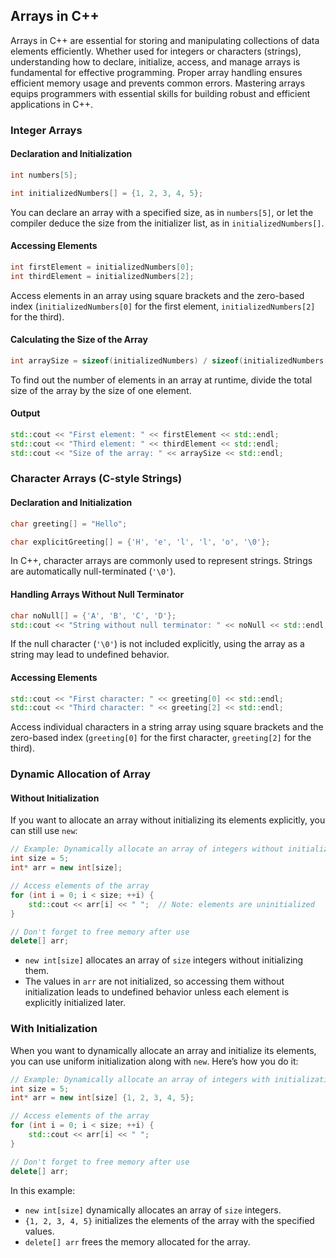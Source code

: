 ## Arrays in C++

Arrays in C++ are essential for storing and manipulating collections of data elements efficiently. Whether used for integers or characters (strings), understanding how to declare, initialize, access, and manage arrays is fundamental for effective programming. Proper array handling ensures efficient memory usage and prevents common errors. Mastering arrays equips programmers with essential skills for building robust and efficient applications in C++.

### Integer Arrays

#### Declaration and Initialization

```cpp
int numbers[5];

int initializedNumbers[] = {1, 2, 3, 4, 5};
```

You can declare an array with a specified size, as in `numbers[5]`, or let the compiler deduce the size from the initializer list, as in `initializedNumbers[]`.

#### Accessing Elements

```cpp
int firstElement = initializedNumbers[0];
int thirdElement = initializedNumbers[2];
```

Access elements in an array using square brackets and the zero-based index (`initializedNumbers[0]` for the first element, `initializedNumbers[2]` for the third).

#### Calculating the Size of the Array

```cpp
int arraySize = sizeof(initializedNumbers) / sizeof(initializedNumbers[0]);
```

To find out the number of elements in an array at runtime, divide the total size of the array by the size of one element.

#### Output

```cpp
std::cout << "First element: " << firstElement << std::endl;
std::cout << "Third element: " << thirdElement << std::endl;
std::cout << "Size of the array: " << arraySize << std::endl;
```

### Character Arrays (C-style Strings)

#### Declaration and Initialization

```cpp
char greeting[] = "Hello";

char explicitGreeting[] = {'H', 'e', 'l', 'l', 'o', '\0'};
```

In C++, character arrays are commonly used to represent strings. Strings are automatically null-terminated (`'\0'`).

#### Handling Arrays Without Null Terminator

```cpp
char noNull[] = {'A', 'B', 'C', 'D'};
std::cout << "String without null terminator: " << noNull << std::endl; // Undefined Output
```

If the null character (`'\0'`) is not included explicitly, using the array as a string may lead to undefined behavior.

#### Accessing Elements

```cpp
std::cout << "First character: " << greeting[0] << std::endl;
std::cout << "Third character: " << greeting[2] << std::endl;
```

Access individual characters in a string array using square brackets and the zero-based index (`greeting[0]` for the first character, `greeting[2]` for the third).

### Dynamic Allocation of Array

#### Without Initialization

If you want to allocate an array without initializing its elements explicitly, you can still use `new`:

```cpp
// Example: Dynamically allocate an array of integers without initialization
int size = 5;
int* arr = new int[size];

// Access elements of the array
for (int i = 0; i < size; ++i) {
    std::cout << arr[i] << " ";  // Note: elements are uninitialized
}

// Don't forget to free memory after use
delete[] arr;
```

- `new int[size]` allocates an array of `size` integers without initializing them.
- The values in `arr` are not initialized, so accessing them without initialization leads to undefined behavior unless each element is explicitly initialized later.

### With Initialization

When you want to dynamically allocate an array and initialize its elements, you can use uniform initialization along with `new`. Here’s how you do it:

```cpp
// Example: Dynamically allocate an array of integers with initialization
int size = 5;
int* arr = new int[size] {1, 2, 3, 4, 5};

// Access elements of the array
for (int i = 0; i < size; ++i) {
    std::cout << arr[i] << " ";
}

// Don't forget to free memory after use
delete[] arr;
```

In this example:

- `new int[size]` dynamically allocates an array of `size` integers.
- `{1, 2, 3, 4, 5}` initializes the elements of the array with the specified values.
- `delete[] arr` frees the memory allocated for the array.
